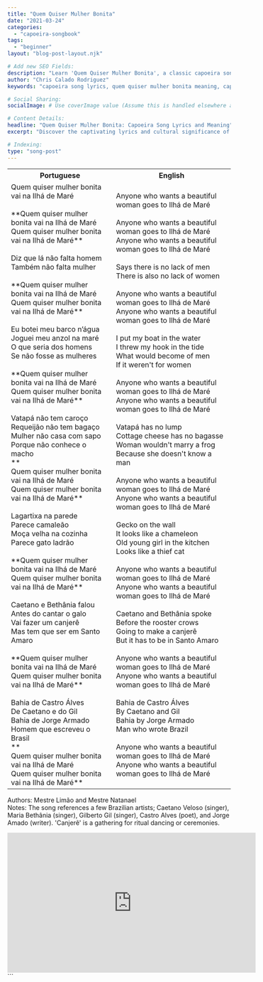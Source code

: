 ```yaml
---
title: "Quem Quiser Mulher Bonita"
date: "2021-03-24"
categories:
  - "capoeira-songbook"
tags:
  - "beginner"
layout: "blog-post-layout.njk"

# Add new SEO Fields:
description: "Learn 'Quem Quiser Mulher Bonita', a classic capoeira song! Lyrics, meaning, and history explained. Master this song and impress in your roda."
author: "Chris Calado Rodriguez"
keywords: "capoeira song lyrics, quem quiser mulher bonita meaning, capoeira music beginner, learn capoeira songs, brazilian capoeira songs, traditional capoeira songs, capoeira songbook lyrics, capoeira roda songs"

# Social Sharing:
socialImage: # Use coverImage value (Assume this is handled elsewhere as there isn't one in the original)

# Content Details:
headline: "Quem Quiser Mulher Bonita: Capoeira Song Lyrics and Meaning"
excerpt: "Discover the captivating lyrics and cultural significance of 'Quem Quiser Mulher Bonita', a beloved capoeira song perfect for beginners."

# Indexing:
type: "song-post"
---
```


<table class="capoeira-table">
    <tr class="header-row">
        <th>Portuguese</th>
        <th>English</th>
    </tr>
    <tr>
        <td>Quem quiser mulher bonita vai na Ilhá de Maré<br><br>**Quem quiser mulher bonita vai na Ilhá de Maré<br>Quem quiser mulher bonita vai na Ilhá de Maré**<br><br>Diz que lá não falta homem<br>Também não falta mulher<br><br>**Quem quiser mulher bonita vai na Ilhá de Maré<br>Quem quiser mulher bonita vai na Ilhá de Maré**<br><br>Eu botei meu barco n’água<br>Joguei meu anzol na maré<br>O que seria dos homens<br>Se não fosse as mulheres<br><br>**Quem quiser mulher bonita vai na Ilhá de Maré<br>Quem quiser mulher bonita vai na Ilhá de Maré**<br><br>Vatapá não tem caroço<br>Requeijão não tem bagaço<br>Mulher não casa com sapo<br>Porque não conhece o macho<br>**<br>Quem quiser mulher bonita vai na Ilhá de Maré<br>Quem quiser mulher bonita vai na Ilhá de Maré**<br><br>Lagartixa na parede<br>Parece camaleão<br>Moça velha na cozinha<br>Parece gato ladrão<br><br>**Quem quiser mulher bonita vai na Ilhá de Maré<br>Quem quiser mulher bonita vai na Ilhá de Maré**<br><br>Caetano e Bethânia falou<br>Antes do cantar o galo<br>Vai fazer um canjerê<br>Mas tem que ser em Santo Amaro<br><br>**Quem quiser mulher bonita vai na Ilhá de Maré<br>Quem quiser mulher bonita vai na Ilhá de Maré**<br><br>Bahia de Castro Álves<br>De Caetano e do Gil<br>Bahia de Jorge Armado<br>Homem que escreveu o Brasil<br>**<br>Quem quiser mulher bonita vai na Ilhá de Maré<br>Quem quiser mulher bonita vai na Ilhá de Maré**</td>
        <td>Anyone who wants a beautiful woman goes to Ilhá de Maré<br><br>Anyone who wants a beautiful woman goes to Ilhá de Maré<br>Anyone who wants a beautiful woman goes to Ilhá de Maré<br><br>Says there is no lack of men<br>There is also no lack of women<br><br>Anyone who wants a beautiful woman goes to Ilhá de Maré<br>Anyone who wants a beautiful woman goes to Ilhá de Maré<br><br>I put my boat in the water<br>I threw my hook in the tide<br>What would become of men<br>If it weren't for women<br><br>Anyone who wants a beautiful woman goes to Ilhá de Maré<br>Anyone who wants a beautiful woman goes to Ilhá de Maré<br><br>Vatapá has no lump<br>Cottage cheese has no bagasse<br>Woman wouldn't marry a frog<br>Because she doesn't know a man<br><br>Anyone who wants a beautiful woman goes to Ilhá de Maré<br>Anyone who wants a beautiful woman goes to Ilhá de Maré<br><br>Gecko on the wall<br>It looks like a chameleon<br>Old young girl in the kitchen<br>Looks like a thief cat<br><br>Anyone who wants a beautiful woman goes to Ilhá de Maré<br>Anyone who wants a beautiful woman goes to Ilhá de Maré<br><br>Caetano and Bethânia spoke<br>Before the rooster crows<br>Going to make a canjerê<br>But it has to be in Santo Amaro<br><br>Anyone who wants a beautiful woman goes to Ilhá de Maré<br>Anyone who wants a beautiful woman goes to Ilhá de Maré<br><br>Bahia de Castro Álves<br>By Caetano and Gil<br>Bahia by Jorge Armado<br>Man who wrote Brazil<br><br>Anyone who wants a beautiful woman goes to Ilhá de Maré<br>Anyone who wants a beautiful woman goes to Ilhá de Maré</td>
    </tr>
</table>
<figcaption>

Authors: Mestre Limão and Mestre Natanael  
Notes: The song references a few Brazilian artists; Caetano Veloso (singer), Maria Bethânia (singer), Gilberto Gil (singer), Castro Alves (poet), and Jorge Amado (writer). 'Canjerê' is a gathering for ritual dancing or ceremonies.

</figcaption>

<iframe width="560" height="315" src="https://www.youtube.com/embed/cOF4hgQgKp8" title="YouTube video player" frameborder="0" allow="accelerometer; autoplay; clipboard-write; encrypted-media; gyroscope; picture-in-picture" allowfullscreen></iframe>
```